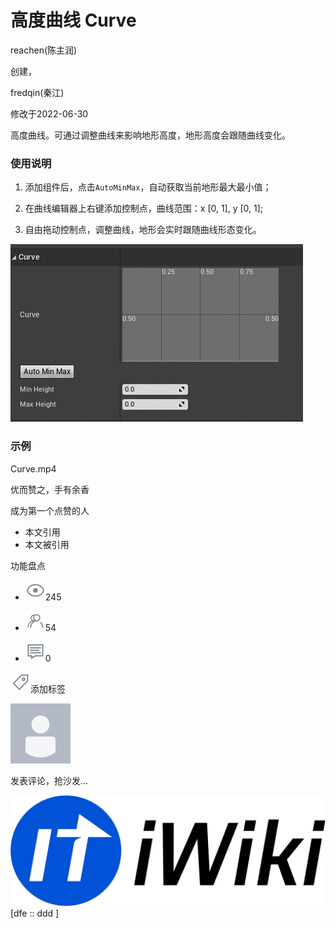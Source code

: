 
# 高度曲线 Curve

reachen(陈主润)

创建，

fredqin(秦江)

修改于2022-06-30

高度曲线。可通过调整曲线来影响地形高度，地形高度会跟随曲线变化。

### 使用说明

1.  添加组件后，点击`AutoMinMax`，自动获取当前地形最大最小值；
    
2.  在曲线编辑器上右键添加控制点，曲线范围：x \[0, 1\], y \[0, 1\];
    
3.  自由拖动控制点，调整曲线，地形会实时跟随曲线形态变化。
    

![enter image description here](https://raw.githubusercontent.com/wanlilu/imgBed/main/note1704813758-124cd8c8372dfbc2200eb74c062e3e94.png)

### 示例

Curve.mp4

优而赞之，手有余香

成为第一个点赞的人

*   本文引用
*   本文被引用

功能盘点

*   ![](https://raw.githubusercontent.com/wanlilu/imgBed/main/note1704813758-48f34ae457aeafc603ab0a403f103594.svg)245
    
*   ![](https://raw.githubusercontent.com/wanlilu/imgBed/main/note1704813758-0b95f0082c86623bb3ccf41eddc04c8b.png)54
    
*   ![](https://raw.githubusercontent.com/wanlilu/imgBed/main/note1704813758-fd7976f7b401fb858c859dda738b7af1.png)0
    

![](https://raw.githubusercontent.com/wanlilu/imgBed/main/note1704813758-58e5fa504b5449b7a89a07130def4d77.png)添加标签

![](https://raw.githubusercontent.com/wanlilu/imgBed/main/note1704813758-325ac912a48e528af8ab64d72cca36b5.svg)

发表评论，抢沙发...

![](https://raw.githubusercontent.com/wanlilu/imgBed/main/note1704813758-d56c24c81b5e5f02b023f9382e1ca21d.svg)
[dfe :: ddd ] 
